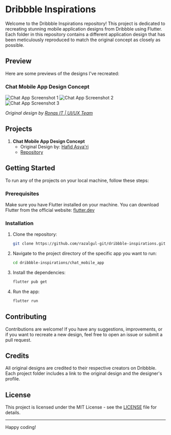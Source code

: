 # Dribbble Inspirations

Welcome to the Dribbble Inspirations repository! This project is dedicated to recreating stunning mobile application designs from Dribbble using Flutter. Each folder in this repository contains a different application design that has been meticulously reproduced to match the original concept as closely as possible.

## Preview

Here are some previews of the designs I've recreated:

### Chat Mobile App Design Concept

![Chat App Screenshot 1](./chat_mobile_app/assets/screenshots/1.jpg)
![Chat App Screenshot 2](./chat_mobile_app/assets/screenshots/2.jpg)
![Chat App Screenshot 3](./chat_mobile_app/assets/screenshots/3.jpg)

*Original design by [Ronas IT | UI/UX Team](https://dribbble.com/ronasit)*


## Projects

1. **Chat Mobile App Design Concept**
   - Original Design by: [Hafid Asya'ri](https://dribbble.com/ronasit)
   - [Repository](./chat_mobile_app)
   

## Getting Started

To run any of the projects on your local machine, follow these steps:

### Prerequisites

Make sure you have Flutter installed on your machine. You can download Flutter from the official website: [flutter.dev](https://flutter.dev)

### Installation

1. Clone the repository:

    ```sh
    git clone https://github.com/razalgul-git/dribbble-inspirations.git
    ```

2. Navigate to the project directory of the specific app you want to run:

    ```sh
    cd dribbble-inspirations/chat_mobile_app
    ```

3. Install the dependencies:

    ```sh
    flutter pub get
    ```

4. Run the app:

    ```sh
    flutter run
    ```

## Contributing

Contributions are welcome! If you have any suggestions, improvements, or if you want to recreate a new design, feel free to open an issue or submit a pull request.

## Credits

All original designs are credited to their respective creators on Dribbble. Each project folder includes a link to the original design and the designer's profile.

## License

This project is licensed under the MIT License - see the [LICENSE](LICENSE) file for details.

---

Happy coding!
